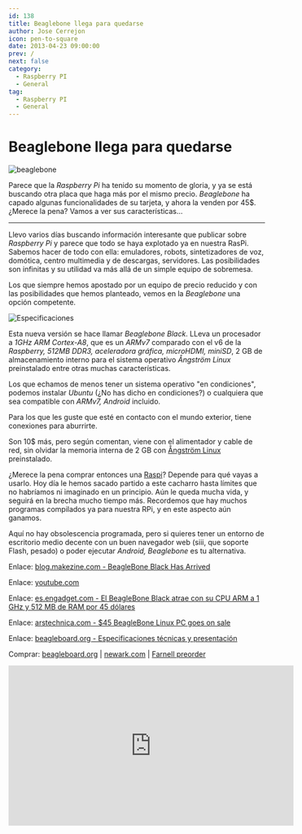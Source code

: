 ```yaml
---
id: 138
title: Beaglebone llega para quedarse
author: Jose Cerrejon
icon: pen-to-square
date: 2013-04-23 09:00:00
prev: /
next: false
category:
  - Raspberry PI
  - General
tag:
  - Raspberry PI
  - General
---
```


# Beaglebone llega para quedarse

![beaglebone](/images/beaglebone.jpg)

Parece que la *Raspberry Pi* ha tenido su momento de gloria, y ya se está buscando otra placa que haga más por el mismo precio. *Beaglebone* ha capado algunas funcionalidades de su tarjeta, y ahora la venden por 45$. ¿Merece la pena? Vamos a ver sus características...

- - -
Llevo varios días buscando información interesante que publicar sobre *Raspberry Pi* y parece que todo se haya explotado ya en nuestra RasPi. Sabemos hacer de todo con ella: emuladores, robots, sintetizadores de voz, domótica, centro multimedia y de descargas, servidores. Las posibilidades son infinitas y su utilidad va más allá de un simple equipo de sobremesa.

Los que siempre hemos apostado por un equipo de precio reducido y con las posibilidades que hemos planteado, vemos en la *Beaglebone* una opción competente.

![Especificaciones](/images/beaglebone-specs.jpg "Especificaciones")

Esta nueva versión se hace llamar *Beaglebone Black*. LLeva un procesador a *1GHz ARM Cortex-A8*, que es un *ARMv7* comparado con el v6 de la *Raspberry, 512MB DDR3, aceleradora gráfica, microHDMI, miniSD*, 2 GB de almacenamiento interno para el sistema operativo *Ångström Linux* preinstalado entre otras muchas características.

Los que echamos de menos tener un sistema operativo "en condiciones", podemos instalar *Ubuntu* (¿No has dicho en condiciones?) o cualquiera que sea compatible con *ARMv7, Android* incluido.

Para los que les guste que esté en contacto con el mundo exterior, tiene conexiones para aburrirte. 

Son 10$ más, pero según comentan, viene con el alimentador y cable de red, sin olvidar la memoria interna de 2 GB con [Ångström Linux](http://www.angstrom-distribution.org/) preinstalado.

¿Merece la pena comprar entonces una [Raspi](http://raspipc.es)? Depende para qué vayas a usarlo. Hoy día le hemos sacado partido a este cacharro hasta límites que no habríamos ni imaginado en un principio. Aún le queda mucha vida, y seguirá en la brecha mucho tiempo más. Recordemos que hay muchos programas compilados ya para nuestra RPi, y en este aspecto aún ganamos. 

Aquí no hay obsolescencia programada, pero si quieres tener un entorno de escritorio medio decente con un buen navegador web (siii, que soporte Flash, pesado) o poder ejecutar *Android, Beaglebone* es tu alternativa.

Enlace: [blog.makezine.com - BeagleBone Black Has Arrived](http://blog.makezine.com/2013/04/22/beaglebone-black-has-arrived/)

Enlace: [youtube.com](http://www.youtube.com/results?search_query=Beaglebone&oq=Beaglebone)

Enlace: [es.engadget.com - El BeagleBone Black atrae con su CPU ARM a 1 GHz y 512 MB de RAM por 45 dólares](http://es.engadget.com/2013/04/22/beaglebone-black-1ghz-45-dolares/)

Enlace: [arstechnica.com - $45 BeagleBone Linux PC goes on sale](http://arstechnica.com/information-technology/2013/04/for-your-robot-building-needs-the-45-beaglebone-linux-pc-goes-on-sale/)

Enlace: [beagleboard.org - Especificaciones técnicas y presentación](http://beagleboard.org/Products/BeagleBone%20Black)

Comprar: [beagleboard.org](http://beagleboard.org/buy) | [newark.com](http://www.newark.com/jsp/search/productdetail.jsp?sku=65W6016) | [Farnell preorder](http://es.farnell.com/circuitco/bb-bblk-000/beaglebone-black-cortex-a8-dev/dp/2291620?Ntt=2291620?CMP=SOM-TW-LOC-BeagleBone-PreOrder)

<iframe width="560" height="315" src="http://www.youtube.com/embed/ciX08ysl6LE" frameborder="0" allowfullscreen></iframe>